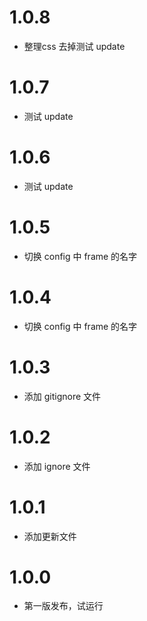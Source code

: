 # 1.0.8
* 整理css 去掉测试 update

# 1.0.7
* 测试 update

# 1.0.6
* 测试 update

# 1.0.5
* 切换 config 中 frame 的名字

# 1.0.4
* 切换 config 中 frame 的名字

# 1.0.3
* 添加 gitignore 文件

# 1.0.2
* 添加 ignore 文件

# 1.0.1
* 添加更新文件

# 1.0.0
* 第一版发布，试运行
